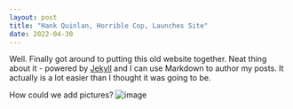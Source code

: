 ```yaml
---
layout: post
title: "Hank Quinlan, Horrible Cop, Launches Site"
date: 2022-04-30
---
```


Well. Finally got around to putting this old website together. Neat thing about it - powered by [Jekyll](http://jekyllrb.com) and I can use Markdown to author my posts. It actually is a lot easier than I thought it was going to be.

How could we add pictures?
![image](https://github.com/Cbehenor0909/Cbehenor0909.github.io/blob/main/image_folder/DSC01634.JPG)
